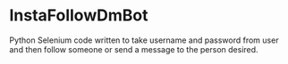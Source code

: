 # InstaFollowDmBot
Python Selenium code written to take username and password from user and then follow someone or send a message to the person desired.
